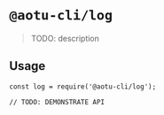 # `@aotu-cli/log`

> TODO: description

## Usage

```
const log = require('@aotu-cli/log');

// TODO: DEMONSTRATE API
```
